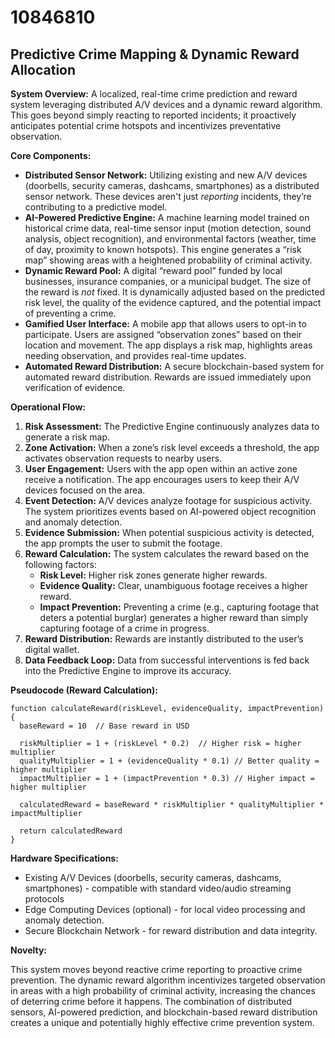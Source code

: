 # 10846810

## Predictive Crime Mapping & Dynamic Reward Allocation

**System Overview:** A localized, real-time crime prediction and reward system leveraging distributed A/V devices and a dynamic reward algorithm. This goes beyond simply reacting to reported incidents; it proactively anticipates potential crime hotspots and incentivizes preventative observation.

**Core Components:**

*   **Distributed Sensor Network:** Utilizing existing and new A/V devices (doorbells, security cameras, dashcams, smartphones) as a distributed sensor network.  These devices aren't just *reporting* incidents, they’re contributing to a predictive model.
*   **AI-Powered Predictive Engine:** A machine learning model trained on historical crime data, real-time sensor input (motion detection, sound analysis, object recognition), and environmental factors (weather, time of day, proximity to known hotspots).  This engine generates a “risk map” showing areas with a heightened probability of criminal activity.
*   **Dynamic Reward Pool:** A digital “reward pool” funded by local businesses, insurance companies, or a municipal budget. The size of the reward is *not* fixed. It is dynamically adjusted based on the predicted risk level, the quality of the evidence captured, and the potential impact of preventing a crime.
*   **Gamified User Interface:** A mobile app that allows users to opt-in to participate.  Users are assigned “observation zones” based on their location and movement. The app displays a risk map, highlights areas needing observation, and provides real-time updates.
*   **Automated Reward Distribution:** A secure blockchain-based system for automated reward distribution. Rewards are issued immediately upon verification of evidence.

**Operational Flow:**

1.  **Risk Assessment:** The Predictive Engine continuously analyzes data to generate a risk map.
2.  **Zone Activation:**  When a zone’s risk level exceeds a threshold, the app activates observation requests to nearby users.
3.  **User Engagement:**  Users with the app open within an active zone receive a notification. The app encourages users to keep their A/V devices focused on the area.
4.  **Event Detection:**  A/V devices analyze footage for suspicious activity. The system prioritizes events based on AI-powered object recognition and anomaly detection.
5.  **Evidence Submission:** When potential suspicious activity is detected, the app prompts the user to submit the footage.
6.  **Reward Calculation:** The system calculates the reward based on the following factors:
    *   **Risk Level:** Higher risk zones generate higher rewards.
    *   **Evidence Quality:** Clear, unambiguous footage receives a higher reward.
    *   **Impact Prevention:** Preventing a crime (e.g., capturing footage that deters a potential burglar) generates a higher reward than simply capturing footage of a crime in progress.
7.  **Reward Distribution:** Rewards are instantly distributed to the user’s digital wallet.
8.  **Data Feedback Loop:** Data from successful interventions is fed back into the Predictive Engine to improve its accuracy.

**Pseudocode (Reward Calculation):**

```
function calculateReward(riskLevel, evidenceQuality, impactPrevention) {
  baseReward = 10  // Base reward in USD

  riskMultiplier = 1 + (riskLevel * 0.2)  // Higher risk = higher multiplier
  qualityMultiplier = 1 + (evidenceQuality * 0.1) // Better quality = higher multiplier
  impactMultiplier = 1 + (impactPrevention * 0.3) // Higher impact = higher multiplier

  calculatedReward = baseReward * riskMultiplier * qualityMultiplier * impactMultiplier

  return calculatedReward
}
```

**Hardware Specifications:**

*   Existing A/V Devices (doorbells, security cameras, dashcams, smartphones) - compatible with standard video/audio streaming protocols
*   Edge Computing Devices (optional) - for local video processing and anomaly detection.
*   Secure Blockchain Network - for reward distribution and data integrity.

**Novelty:**

This system moves beyond reactive crime reporting to proactive crime prevention. The dynamic reward algorithm incentivizes targeted observation in areas with a high probability of criminal activity, increasing the chances of deterring crime before it happens. The combination of distributed sensors, AI-powered prediction, and blockchain-based reward distribution creates a unique and potentially highly effective crime prevention system.